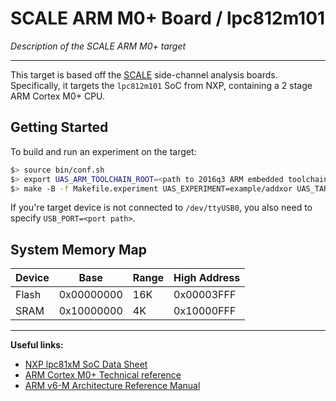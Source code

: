 
# SCALE ARM M0+ Board / lpc812m101

*Description of the SCALE ARM M0+ target*

---

This target is based off the [SCALE](https://github.com/dan-page/scale)
side-channel analysis boards.
Specifically, it targets the `lpc812m101` SoC from NXP, containing a
2 stage ARM Cortex M0+ CPU.

## Getting Started

To build and run an experiment on the target:

```sh
$> source bin/conf.sh
$> export UAS_ARM_TOOLCHAIN_ROOT=<path to 2016q3 ARM embedded toolchain>
$> make -B -f Makefile.experiment UAS_EXPERIMENT=example/addxor UAS_TARGET=scale_lpc812m101 program
```

If you're target device is not connected to `/dev/ttyUSB0`, you also need
to specify `USB_PORT=<port path>`.

## System Memory Map

Device      | Base          | Range    | High Address
------------|---------------|----------|----------------
Flash       | 0x00000000    | 16K      | 0x00003FFF
SRAM        | 0x10000000    |  4K      | 0x10000FFF

---

**Useful links:**
- [NXP lpc81xM SoC Data Sheet](https://www.nxp.com/docs/en/data-sheet/LPC81XM.pdf)
- [ARM Cortex M0+ Technical reference](http://infocenter.arm.com/help/topic/com.arm.doc.ddi0484c/DDI0484C_cortex_m0p_r0p1_trm.pdf)
- [ARM v6-M Architecture Reference Manual](https://static.docs.arm.com/ddi0419/e/DDI0419E_armv6m_arm.pdf)

